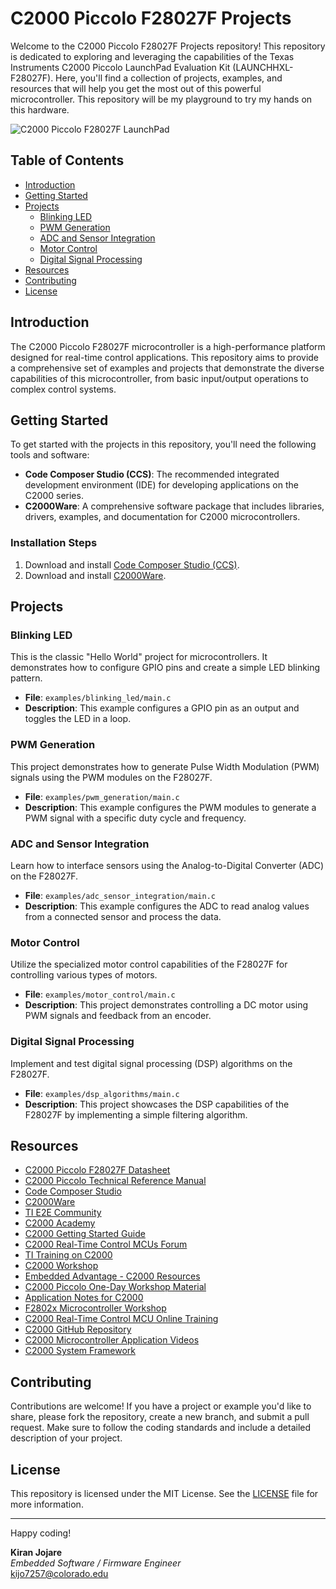 # C2000 Piccolo F28027F Projects

Welcome to the C2000 Piccolo F28027F Projects repository! This repository is dedicated to exploring and leveraging the capabilities of the Texas Instruments C2000 Piccolo LaunchPad Evaluation Kit (LAUNCHHXL-F28027F). Here, you'll find a collection of projects, examples, and resources that will help you get the most out of this powerful microcontroller. This repository will be my playground to try my hands on this hardware.

![C2000 Piccolo F28027F LaunchPad](https://github.com/kiranj26/C2000-Piccolo-F28027F-Projects/assets/111842372/cfc6b9b9-3e2b-4c9a-8dcd-6ca740f447cb)

## Table of Contents
- [Introduction](#introduction)
- [Getting Started](#getting-started)
- [Projects](#projects)
  - [Blinking LED](#blinking-led)
  - [PWM Generation](#pwm-generation)
  - [ADC and Sensor Integration](#adc-and-sensor-integration)
  - [Motor Control](#motor-control)
  - [Digital Signal Processing](#digital-signal-processing)
- [Resources](#resources)
- [Contributing](#contributing)
- [License](#license)

## Introduction
The C2000 Piccolo F28027F microcontroller is a high-performance platform designed for real-time control applications. This repository aims to provide a comprehensive set of examples and projects that demonstrate the diverse capabilities of this microcontroller, from basic input/output operations to complex control systems.

## Getting Started
To get started with the projects in this repository, you'll need the following tools and software:
- **Code Composer Studio (CCS)**: The recommended integrated development environment (IDE) for developing applications on the C2000 series.
- **C2000Ware**: A comprehensive software package that includes libraries, drivers, examples, and documentation for C2000 microcontrollers.

### Installation Steps
1. Download and install [Code Composer Studio (CCS)](https://www.ti.com/tool/CCSTUDIO).
2. Download and install [C2000Ware](https://www.ti.com/tool/C2000WARE).

## Projects

### Blinking LED
This is the classic "Hello World" project for microcontrollers. It demonstrates how to configure GPIO pins and create a simple LED blinking pattern.
- **File**: `examples/blinking_led/main.c`
- **Description**: This example configures a GPIO pin as an output and toggles the LED in a loop.

### PWM Generation
This project demonstrates how to generate Pulse Width Modulation (PWM) signals using the PWM modules on the F28027F.
- **File**: `examples/pwm_generation/main.c`
- **Description**: This example configures the PWM modules to generate a PWM signal with a specific duty cycle and frequency.

### ADC and Sensor Integration
Learn how to interface sensors using the Analog-to-Digital Converter (ADC) on the F28027F.
- **File**: `examples/adc_sensor_integration/main.c`
- **Description**: This example configures the ADC to read analog values from a connected sensor and process the data.

### Motor Control
Utilize the specialized motor control capabilities of the F28027F for controlling various types of motors.
- **File**: `examples/motor_control/main.c`
- **Description**: This project demonstrates controlling a DC motor using PWM signals and feedback from an encoder.

### Digital Signal Processing
Implement and test digital signal processing (DSP) algorithms on the F28027F.
- **File**: `examples/dsp_algorithms/main.c`
- **Description**: This project showcases the DSP capabilities of the F28027F by implementing a simple filtering algorithm.

## Resources
- [C2000 Piccolo F28027F Datasheet](https://www.ti.com/lit/ds/symlink/tms320f28027.pdf)
- [C2000 Piccolo Technical Reference Manual](https://www.ti.com/lit/ug/spruh18g/spruh18g.pdf)
- [Code Composer Studio](https://www.ti.com/tool/CCSTUDIO)
- [C2000Ware](https://www.ti.com/tool/C2000WARE)
- [TI E2E Community](https://e2e.ti.com/)
- [C2000 Academy](https://dev.ti.com/tirex/explore/node?node=ACVoMPn4X0iwIj0-VfT0HQ__FUz-xrs__LATEST)
- [C2000 Getting Started Guide](https://www.ti.com/lit/an/spracg5/spracg5.pdf)
- [C2000 Real-Time Control MCUs Forum](https://e2e.ti.com/support/microcontrollers/c2000/f/171)
- [TI Training on C2000](https://training.ti.com/c2000-real-time-mcus)
- [C2000 Workshop](https://software-dl.ti.com/trainingTTO/trainingTTO_public_sw/C2000%20Piccolo%20One-Day%20Workshop.pdf)
- [Embedded Advantage - C2000 Resources](https://www.embeddedadvantage.com/c2000)
- [C2000 Piccolo One-Day Workshop Material](https://software-dl.ti.com/trainingTTO/trainingTTO_public_sw/C2000%20Piccolo%20One-Day%20Workshop.zip)
- [Application Notes for C2000](https://www.ti.com/microcontrollers-mcus-processors/microcontrollers/c2000-real-time-control-mcus/products.html#p2794=F28027&view=appnotes)
- [F2802x Microcontroller Workshop](http://processors.wiki.ti.com/images/c/c7/F2802x_Microcontroller_Workshop.pdf)
- [C2000 Real-Time Control MCU Online Training](https://training.ti.com/c2000-real-time-mcus?context=1137707-1137705)
- [C2000 GitHub Repository](https://github.com/TexasInstruments/c2000ware)
- [C2000 Microcontroller Application Videos](https://www.youtube.com/playlist?list=PLISmVLHAZbTOgUeZb-0dd1ecM4p0T5r-b)
- [C2000 System Framework](https://www.ti.com/tool/C2000-SYSFW)

## Contributing
Contributions are welcome! If you have a project or example you'd like to share, please fork the repository, create a new branch, and submit a pull request. Make sure to follow the coding standards and include a detailed description of your project.

## License
This repository is licensed under the MIT License. See the [LICENSE](LICENSE) file for more information.

---

Happy coding!

**Kiran Jojare**  
*Embedded Software / Firmware Engineer*  
kijo7257@colorado.edu
